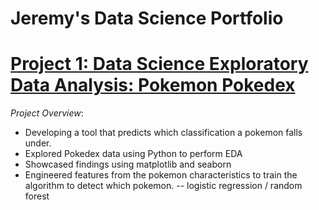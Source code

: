 # Jeremy's Data Science Portfolio

# [Project 1: Data Science Exploratory Data Analysis: Pokemon Pokedex](https://github.com/AlignedMind/Pokedex_EDA)

*Project Overview*:

- Developing a tool that predicts which classification a pokemon falls under.
- Explored Pokedex data using Python to perform EDA
- Showcased findings using matplotlib and seaborn
- Engineered features from the pokemon characteristics to train the algorithm to detect which pokemon.
  -- logistic regression / random forest


